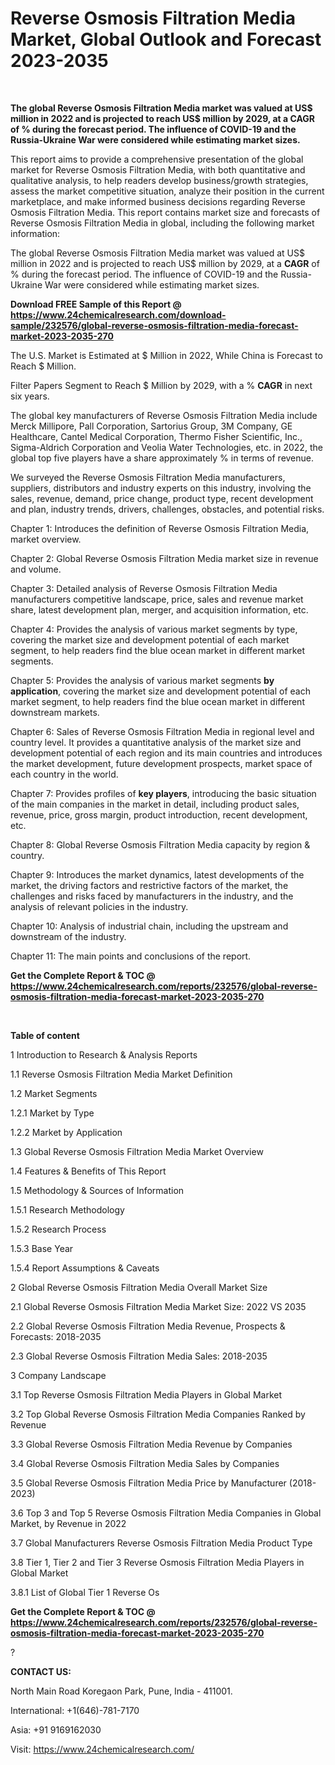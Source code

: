 <h1>Reverse Osmosis Filtration Media Market, Global Outlook and Forecast 2023-2035</h1><br/><p><strong>The global Reverse Osmosis Filtration Media market was valued at US$ million in 2022 and is projected to reach US$ million by 2029, at a <strong>CAGR</strong> of % during the forecast period. The influence of COVID-19 and the Russia-Ukraine War were considered while estimating market sizes.</strong></p>
 
 
 
 <p>This report aims to provide a comprehensive presentation of the global market for Reverse Osmosis Filtration Media, with both quantitative and qualitative analysis, to help readers develop business/growth strategies, assess the market competitive situation, analyze their position in the current marketplace, and make informed business decisions regarding Reverse Osmosis Filtration Media. This report contains market size and forecasts of Reverse Osmosis Filtration Media in global, including the following market information:</p>
 
 
 
 <p>The global Reverse Osmosis Filtration Media market was valued at US$ million in 2022 and is projected to reach US$ million by 2029, at a <strong>CAGR</strong> of % during the forecast period. The influence of COVID-19 and the Russia-Ukraine War were considered while estimating market sizes.</p>
 
 
 
 <div><b>Download FREE Sample of this Report @ <a href="https://www.24chemicalresearch.com/download-sample/232576/global-reverse-osmosis-filtration-media-forecast-market-2023-2035-270">https://www.24chemicalresearch.com/download-sample/232576/global-reverse-osmosis-filtration-media-forecast-market-2023-2035-270</a></b></div>
 
 
 
 <p>The U.S. Market is Estimated at $ Million in 2022, While China is Forecast to Reach $ Million.</p>
 
 
 
 <p>Filter Papers Segment to Reach $ Million by 2029, with a % <strong>CAGR</strong> in next six years.</p>
 
 
 
 <p>The global key manufacturers of Reverse Osmosis Filtration Media include Merck Millipore, Pall Corporation, Sartorius Group, 3M Company, GE Healthcare, Cantel Medical Corporation, Thermo Fisher Scientific, Inc., Sigma-Aldrich Corporation and Veolia Water Technologies, etc. in 2022, the global top five players have a share approximately % in terms of revenue.</p>
 
 
 
 <p>We surveyed the Reverse Osmosis Filtration Media manufacturers, suppliers, distributors and industry experts on this industry, involving the sales, revenue, demand, price change, product type, recent development and plan, industry trends, drivers, challenges, obstacles, and potential risks.</p>
 
 
 
 <p>Chapter 1: Introduces the definition of Reverse Osmosis Filtration Media, market overview.</p>
 
 
 
 <p>Chapter 2: Global Reverse Osmosis Filtration Media market size in revenue and volume.</p>
 
 
 
 <p>Chapter 3: Detailed analysis of Reverse Osmosis Filtration Media manufacturers competitive landscape, price, sales and revenue market share, latest development plan, merger, and acquisition information, etc.</p>
 
 
 
 <p>Chapter 4: Provides the analysis of various market segments by type, covering the market size and development potential of each market segment, to help readers find the blue ocean market in different market segments.</p>
 
 
 
 <p>Chapter 5: Provides the analysis of various market segments <strong>by application</strong>, covering the market size and development potential of each market segment, to help readers find the blue ocean market in different downstream markets.</p>
 
 
 
 <p>Chapter 6: Sales of Reverse Osmosis Filtration Media in regional level and country level. It provides a quantitative analysis of the market size and development potential of each region and its main countries and introduces the market development, future development prospects, market space of each country in the world.</p>
 
 
 
 <p>Chapter 7: Provides profiles of <strong>key players</strong>, introducing the basic situation of the main companies in the market in detail, including product sales, revenue, price, gross margin, product introduction, recent development, etc.</p>
 
 
 
 <p>Chapter 8: Global Reverse Osmosis Filtration Media capacity by region & country.</p>
 
 
 
 <p>Chapter 9: Introduces the market dynamics, latest developments of the market, the driving factors and restrictive factors of the market, the challenges and risks faced by manufacturers in the industry, and the analysis of relevant policies in the industry.</p>
 
 
 
 <p>Chapter 10: Analysis of industrial chain, including the upstream and downstream of the industry.</p>
 
 
 
 <p>Chapter 11: The main points and conclusions of the report.</p>
 
 
 
 <div><b>Get the Complete Report & TOC @ <a href="https://www.24chemicalresearch.com/reports/232576/global-reverse-osmosis-filtration-media-forecast-market-2023-2035-270">https://www.24chemicalresearch.com/reports/232576/global-reverse-osmosis-filtration-media-forecast-market-2023-2035-270</a></b></div>
 
 
 
 <p><br />
 
 <b>Table of content</b></p>
 
 
 
 <p>1 Introduction to Research & Analysis Reports<br />
 
 1.1 Reverse Osmosis Filtration Media Market Definition<br />
 
 1.2 Market Segments<br />
 
 1.2.1 Market by Type<br />
 
 1.2.2 Market by Application<br />
 
 1.3 Global Reverse Osmosis Filtration Media Market Overview<br />
 
 1.4 Features & Benefits of This Report<br />
 
 1.5 Methodology & Sources of Information<br />
 
 1.5.1 Research Methodology<br />
 
 1.5.2 Research Process<br />
 
 1.5.3 Base Year<br />
 
 1.5.4 Report Assumptions & Caveats<br />
 
 2 Global Reverse Osmosis Filtration Media Overall Market Size<br />
 
 2.1 Global Reverse Osmosis Filtration Media Market Size: 2022 VS 2035<br />
 
 2.2 Global Reverse Osmosis Filtration Media Revenue, Prospects & Forecasts: 2018-2035<br />
 
 2.3 Global Reverse Osmosis Filtration Media Sales: 2018-2035<br />
 
 3 Company Landscape<br />
 
 3.1 Top Reverse Osmosis Filtration Media Players in Global Market<br />
 
 3.2 Top Global Reverse Osmosis Filtration Media Companies Ranked by Revenue<br />
 
 3.3 Global Reverse Osmosis Filtration Media Revenue by Companies<br />
 
 3.4 Global Reverse Osmosis Filtration Media Sales by Companies<br />
 
 3.5 Global Reverse Osmosis Filtration Media Price by Manufacturer (2018-2023)<br />
 
 3.6 Top 3 and Top 5 Reverse Osmosis Filtration Media Companies in Global Market, by Revenue in 2022<br />
 
 3.7 Global Manufacturers Reverse Osmosis Filtration Media Product Type<br />
 
 3.8 Tier 1, Tier 2 and Tier 3 Reverse Osmosis Filtration Media Players in Global Market<br />
 
 3.8.1 List of Global Tier 1 Reverse Os</p>
 
 
 
 <div><b>Get the Complete Report & TOC @ <a href="https://www.24chemicalresearch.com/reports/232576/global-reverse-osmosis-filtration-media-forecast-market-2023-2035-270">https://www.24chemicalresearch.com/reports/232576/global-reverse-osmosis-filtration-media-forecast-market-2023-2035-270</a></b></div>
 
 
 
 <p>? </p>
 
 
 
 <p><b>CONTACT US:</b><br />
 
 North Main Road Koregaon Park, Pune, India - 411001.<br />
 
 International: +1(646)-781-7170<br />
 
 Asia: +91 9169162030<br />
 
 Visit: <a href="https://www.24chemicalresearch.com/">https://www.24chemicalresearch.com/</a></p>